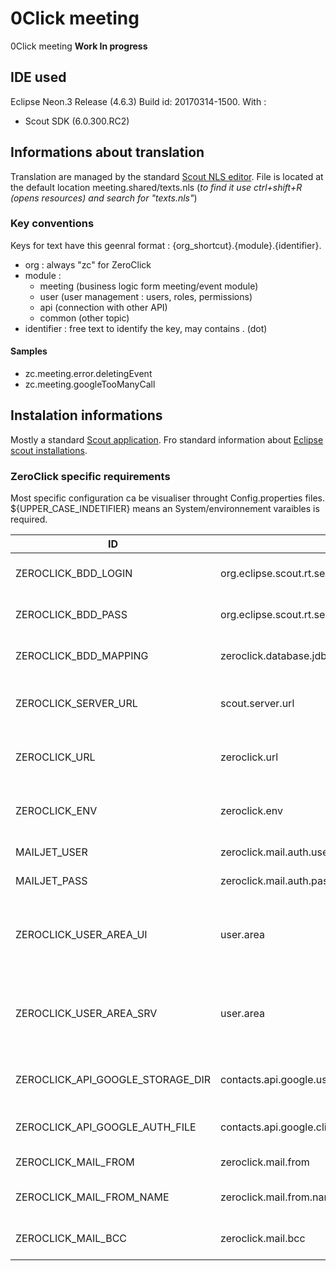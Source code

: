 # 0Click meeting
0Click meeting **Work In progress**


## IDE used
Eclipse Neon.3 Release (4.6.3) Build id: 20170314-1500.
With : 
- Scout SDK (6.0.300.RC2)

## Informations about translation
Translation are managed by the standard [Scout NLS editor](https://eclipsescout.github.io/6.0/technical-guide.html#texts).
File is located at the default location meeting.shared/texts.nls (*to find it use ctrl+shift+R (opens resources) and search for "texts.nls"*)

### Key conventions
Keys for text have this geenral format : {org_shortcut}.{module}.{identifier}.
- org : always "zc" for ZeroClick
- module : 
  - meeting (business logic form meeting/event module)
  - user (user management : users, roles, permissions)
  - api (connection with other API)
  - common (other topic)
- identifier : free text to identify the key, may contains . (dot)

#### Samples 
- zc.meeting.error.deletingEvent
- zc.meeting.googleTooManyCall

## Instalation informations
Mostly a standard [Scout application](https://eclipsescout.github.io/6.0/technical-guide.html#overview). Fro standard information about [Eclipse scout installations](https://eclipsescout.github.io/6.0/beginners-guide.html#apx-install_scout).

### ZeroClick specific requirements
Most specific configuration ca be visualiser throught Config.properties files. ${UPPER_CASE_INDETIFIER} means an System/environnement varaibles is required.

| ID | alias |Example | Location | Description | Default |
| -- | ----- | ------- | -------- | ----------- | ------- |
| ZEROCLICK_BDD_LOGIN | org.eclipse.scout.rt.server.services.common.jdbc.AbstractSqlService#username | mylogin | Server | The login to connect to DataBase | (empty) |
| ZEROCLICK_BDD_PASS | org.eclipse.scout.rt.server.services.common.jdbc.AbstractSqlService#password | The_password | Server | The password to connect to DataBase | (empty) |
| ZEROCLICK_BDD_MAPPING | zeroclick.database.jdbc.mapping.name | jdbc:postgresql://127.0.0.1:5432/zcdev | Server | Mapping to conenct to the DataBase | jdbc:derby:memory:zeroclick-database |
| ZEROCLICK_SERVER_URL | scout.server.url | http://localhost:8080 | Client | BackEnd server URL use by UI servers | (empty) |
| ZEROCLICK_URL | zeroclick.url | http://localhost:8080 | Client | Use to build full URL (for links in emails , ...) | http://localhost:8082 |
| ZEROCLICK_ENV | zeroclick.env | test, prod, local_dev1 | Client | used to inform the curent environnement kind | Local |
| MAILJET_USER |  zeroclick.mail.auth.user | 4f08eb4e3a2c9c2gt72f1e45f8c818dd | Client | Api user ID for Mailjet | (empty) |
| MAILJET_PASS |  zeroclick.mail.auth.password | c836bcbd553284320bf410fbc370a6d3 | Client | APi password for Mailjet | (empty) |
| ZEROCLICK_USER_AREA_UI | user.area | /var/zeroclick or ${user.home}/org.zeroclick.meeting.html.ui.dev | Client | Local storage for Scout Files, and root folder for other application specific files | (empty) |
| ZEROCLICK_USER_AREA_SRV | user.area | /var/zeroclick or ${user.home}/org.zeroclick.meeting.server.dev | Server | Local storage for Scout Files, and root folder for other application specific files | (empty) |
| ZEROCLICK_API_GOOGLE_STORAGE_DIR | contacts.api.google.user.storage.dir | ${user.area}/GoogleUserStorage | Client | Local Storage for Google User OAuth data | (empty) |
| ZEROCLICK_API_GOOGLE_AUTH_FILE | contacts.api.google.client.auth.file | ${user.area}/GoogleClientStorage/client_secret_zeroclick_dev.json | Client | Your (Google) app credential file | (empty) |
| ZEROCLICK_MAIL_FROM | zeroclick.mail.from | bob358@someProvider.com | Client | Mail who send email | admin@0click.org |
| ZEROCLICK_MAIL_FROM_NAME | zeroclick.mail.from.name | Bob from 0Click | Client | Name display in mail client for the sender | admin |
| ZEROCLICK_MAIL_BCC | zeroclick.mail.bcc | suport@someProvider.com | Client | in not empty will be bcc for all mail | (empty) |


